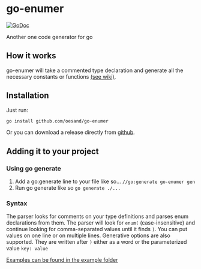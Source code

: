 # go-enumer

[![GoDoc](https://godoc.org/github.com/oesand/go-enumer?status.svg)](https://godoc.org/github.com/oesand/go-enumer)

Another one code generator for go

## How it works

go-enumer will take a commented type declaration and generate all the necessary constants or functions [(see wiki)](https://github.com/oesand/go-enumer/wiki#supported-generations).

## Installation

Just run:
``` bash
go install github.com/oesand/go-enumer
```

Or you can download a release directly from [github](https://github.com/oesand/go-enumer/releases).

## Adding it to your project

### Using go generate

1. Add a go:generate line to your file like so... `//go:generate go-enumer gen`
1. Run go generate like so `go generate ./...`

### Syntax

The parser looks for comments on your type definitions and parses enum declarations from them. 
The parser will look for `enum(` (case-insensitive) and continue looking for comma-separated values until it finds `)`. 
You can put values on one line or on multiple lines. Generative options are also supported. 
They are written after `)` either as a word or the parameterized value `key: value`

[Examples can be found in the example folder](./example/)
